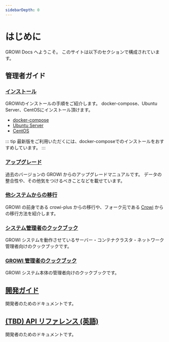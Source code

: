 ```yaml
---
sidebarDepth: 0
---
```


# はじめに

GROWI Docs へようこそ。
このサイトは以下のセクションで構成されています。

## 管理者ガイド

### [インストール](/ja/admin-guide/getting-started/docker-compose.html)

GROWIのインストールの手順をご紹介します。
docker-compose、Ubuntu Server、CentOSにインストール頂けます。

- [docker-compose](https://docs.growi.org/ja/admin-guide/getting-started/docker-compose.html)
- [Ubuntu Server](https://docs.growi.org/ja/admin-guide/getting-started/ubuntu-server.html)
- [CentOS](https://docs.growi.org/ja/admin-guide/getting-started/centos.html)

::: tip
最新版をご利用いただくには、docker-composeでのインストールをおすすめしています。
:::


### [アップグレード](/ja/admin-guide/upgrading/42x.html)

過去のバージョンの GROWI からのアップグレードマニュアルです。
データの整合性や、その他気をつけるべきことなどを載せています。

### [他システムからの移行](/ja/admin-guide/migration-guide/from-crowi-plus-onpremise.html)

GROWI の前身である crowi-plus からの移行や、フォーク元である [Crowi](https://site.crowi.wiki/) からの移行方法を紹介します。

### [システム管理者のクックブック](/ja/admin-guide/admin-cookbook/launch-with-systemd.html)

GROWI システムを動作させているサーバー・コンテナクラスタ・ネットワーク管理者向けのクックブックです。

### [GROWI 管理者のクックブック](/ja/admin-guide/management-cookbook/line-breaks.html)

GROWI システム本体の管理者向けのクックブックです。

## [開発ガイド](/ja/dev/)

開発者のためのドキュメントです。

## [(TBD) API リファレンス (英語)](/en/api/)

開発者のためのドキュメントです。

